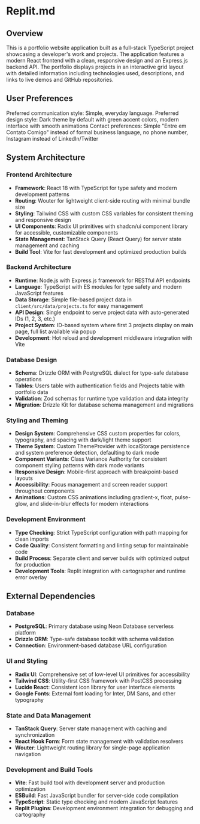 # Replit.md

## Overview

This is a portfolio website application built as a full-stack TypeScript project showcasing a developer's work and projects. The application features a modern React frontend with a clean, responsive design and an Express.js backend API. The portfolio displays projects in an interactive grid layout with detailed information including technologies used, descriptions, and links to live demos and GitHub repositories.

## User Preferences

Preferred communication style: Simple, everyday language.
Preferred design style: Dark theme by default with green accent colors, modern interface with smooth animations
Contact preferences: Simple "Entre em Contato Comigo" instead of formal business language, no phone number, Instagram instead of LinkedIn/Twitter

## System Architecture

### Frontend Architecture
- **Framework**: React 18 with TypeScript for type safety and modern development patterns
- **Routing**: Wouter for lightweight client-side routing with minimal bundle size
- **Styling**: Tailwind CSS with custom CSS variables for consistent theming and responsive design
- **UI Components**: Radix UI primitives with shadcn/ui component library for accessible, customizable components
- **State Management**: TanStack Query (React Query) for server state management and caching
- **Build Tool**: Vite for fast development and optimized production builds

### Backend Architecture
- **Runtime**: Node.js with Express.js framework for RESTful API endpoints
- **Language**: TypeScript with ES modules for type safety and modern JavaScript features
- **Data Storage**: Simple file-based project data in `client/src/data/projects.ts` for easy management
- **API Design**: Single endpoint to serve project data with auto-generated IDs (1, 2, 3, etc.)
- **Project System**: ID-based system where first 3 projects display on main page, full list available via popup
- **Development**: Hot reload and development middleware integration with Vite

### Database Design
- **Schema**: Drizzle ORM with PostgreSQL dialect for type-safe database operations
- **Tables**: Users table with authentication fields and Projects table with portfolio data
- **Validation**: Zod schemas for runtime type validation and data integrity
- **Migration**: Drizzle Kit for database schema management and migrations

### Styling and Theming
- **Design System**: Comprehensive CSS custom properties for colors, typography, and spacing with dark/light theme support
- **Theme System**: Custom ThemeProvider with localStorage persistence and system preference detection, defaulting to dark mode
- **Component Variants**: Class Variance Authority for consistent component styling patterns with dark mode variants
- **Responsive Design**: Mobile-first approach with breakpoint-based layouts
- **Accessibility**: Focus management and screen reader support throughout components
- **Animations**: Custom CSS animations including gradient-x, float, pulse-glow, and slide-in-blur effects for modern interactions

### Development Environment
- **Type Checking**: Strict TypeScript configuration with path mapping for clean imports
- **Code Quality**: Consistent formatting and linting setup for maintainable code
- **Build Process**: Separate client and server builds with optimized output for production
- **Development Tools**: Replit integration with cartographer and runtime error overlay

## External Dependencies

### Database
- **PostgreSQL**: Primary database using Neon Database serverless platform
- **Drizzle ORM**: Type-safe database toolkit with schema validation
- **Connection**: Environment-based database URL configuration

### UI and Styling
- **Radix UI**: Comprehensive set of low-level UI primitives for accessibility
- **Tailwind CSS**: Utility-first CSS framework with PostCSS processing
- **Lucide React**: Consistent icon library for user interface elements
- **Google Fonts**: External font loading for Inter, DM Sans, and other typography

### State and Data Management
- **TanStack Query**: Server state management with caching and synchronization
- **React Hook Form**: Form state management with validation resolvers
- **Wouter**: Lightweight routing library for single-page application navigation

### Development and Build Tools
- **Vite**: Fast build tool with development server and production optimization
- **ESBuild**: Fast JavaScript bundler for server-side code compilation
- **TypeScript**: Static type checking and modern JavaScript features
- **Replit Plugins**: Development environment integration for debugging and cartography